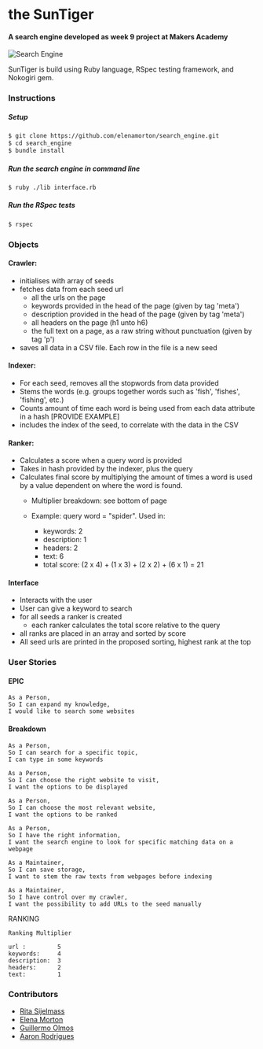 # the SunTiger
#### A search engine developed as week 9 project at Makers Academy

![Search Engine](ascii_spider "The SunTiger")


SunTiger is build using Ruby language, RSpec testing framework, and Nokogiri gem.

### Instructions
##### Setup
```bash
$ git clone https://github.com/elenamorton/search_engine.git
$ cd search_engine
$ bundle install
```
##### Run the search engine in command line
```bash
$ ruby ./lib interface.rb
```
##### Run the RSpec tests
```bash
$ rspec
```

### Objects
#### Crawler: 
- initialises with array of seeds
- fetches data from each seed url
	- all the urls on the page
	- keywords provided in the head of the page (given by tag
	  'meta')
	- description provided in the head of the page (given by tag
	  'meta')
	- all headers on the page (h1 unto h6)
	- the full text on a page, as a raw string without
	  punctuation (given by tag 'p')
- saves all data in a CSV file. Each row in the file is a new
  seed

#### Indexer:
- For each seed, removes all the stopwords from data provided
- Stems the words (e.g. groups together words such as 'fish',
  'fishes', 'fishing', etc.)
- Counts amount of time each word is being used from each data
  attribute in a hash [PROVIDE EXAMPLE]
- includes the index of the seed, to correlate with the data
  in the CSV

#### Ranker:
- Calculates a score when a query word is provided
- Takes in hash provided by the indexer, plus the query
- Calculates final score by multiplying the amount of times a
  word is used by a value dependent on where the word is
found.
	- Multiplier breakdown: see bottom of page

	- Example: query word = "spider". Used in:
		- keywords: 2
		- description: 1
		- headers: 2
		- text: 6
		- total score: (2 x 4) + (1 x 3) + (2 x 2) + (6 x 1) = 21

#### Interface
- Interacts with the user
- User can give a keyword to search
- for all seeds a ranker is created
	- each ranker calculates the total score relative to the
	  query
- all ranks are placed in an array and sorted by score
- All seed urls are printed in the proposed sorting, highest
  rank at the top


### User Stories
#### EPIC
```
As a Person,
So I can expand my knowledge,
I would like to search some websites
```

#### Breakdown
```
As a Person,
So I can search for a specific topic,
I can type in some keywords
```

```
As a Person,
So I can choose the right website to visit,
I want the options to be displayed
```

```
As a Person,
So I can choose the most relevant website,
I want the options to be ranked
```

```
As a Person,
So I have the right information,
I want the search engine to look for specific matching data on a webpage
```

```
As a Maintainer,
So I can save storage,
I want to stem the raw texts from webpages before indexing
```

```
As a Maintainer,
So I have control over my crawler,
I want the possibility to add URLs to the seed manually
```


RANKING

```
Ranking Multiplier

url :         5
keywords:     4
description:  3
headers:      2
text:         1
```
### Contributors
* [Rita Sijelmass](https://github.com/RSijelmass) 
* [Elena Morton](https://github.com/elenamorton)
* [Guillermo Olmos](https://github.com/georn)
* [Aaron Rodrigues](https://github.com/AaronRodrigues)
